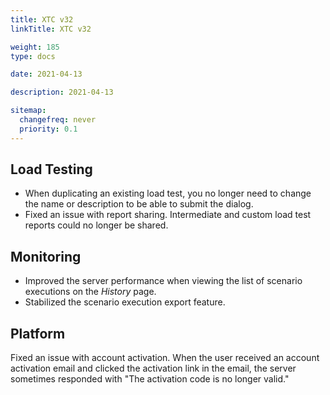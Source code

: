 ```yaml
---
title: XTC v32
linkTitle: XTC v32

weight: 185
type: docs

date: 2021-04-13

description: 2021-04-13

sitemap:
  changefreq: never
  priority: 0.1
---
```


## Load Testing

- When duplicating an existing load test, you no longer need to change the name or description to be able to submit the dialog.
- Fixed an issue with report sharing. Intermediate and custom load test reports could no longer be shared.

## Monitoring

- Improved the server performance when viewing the list of scenario executions on the _History_ page.
- Stabilized the scenario execution export feature.

## Platform

Fixed an issue with account activation. When the user received an account activation email and clicked the activation link in the email, the server sometimes responded with "The activation code is no longer valid."